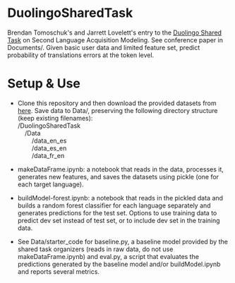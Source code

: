 # DuolingoSharedTask
Brendan Tomoschuk's and Jarrett Lovelett's entry to the [Duolingo Shared Task](http://sharedtask.duolingo.com/) on Second Language Acquisition Modeling. See conference paper in Documents/. Given basic user data and limited feature set, predict probability of translations errors at the token level. 

# Setup & Use 
* Clone this repository and then download the provided datasets from [here](https://dataverse.harvard.edu/dataset.xhtml?persistentId=doi:10.7910/DVN/8SWHNO). Save data to Data/, preserving the following directory structure (keep existing filenames):  
/DuolingoSharedTask  
&nbsp;&nbsp;&nbsp;&nbsp;/Data  
&nbsp;&nbsp;&nbsp;&nbsp;&nbsp;&nbsp;&nbsp;&nbsp;/data_en_es  
&nbsp;&nbsp;&nbsp;&nbsp;&nbsp;&nbsp;&nbsp;&nbsp;/data_es_en  
&nbsp;&nbsp;&nbsp;&nbsp;&nbsp;&nbsp;&nbsp;&nbsp;/data_fr_en  

* makeDataFrame.ipynb: a notebook that reads in the data, processes it, generates new features, and saves the datasets using pickle (one for each target language). 
* buildModel-forest.ipynb: a notebook that reads in the pickled data and builds a random forest classifier for each language separately and generates predictions for the test set. Options to use training data to predict dev set instead of test set, or to include dev set in the training data. 
* See Data/starter_code for baseline.py, a baseline model provided by the shared task organizers (reads in raw data, do not use makeDataFrame.ipynb) and eval.py, a script that evaluates the predictions generated by the baseline model and/or buildModel.ipynb and reports several metrics. 
